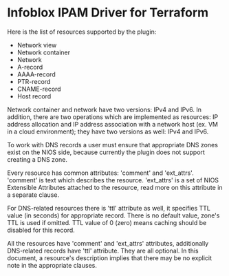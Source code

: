 # Infoblox IPAM Driver for Terraform

Here is the list of resources supported by the plugin:

-   Network view
-   Network container
-   Network
-   A-record
-   AAAA-record
-   PTR-record
-   CNAME-record
-   Host record

Network container and network have two versions: IPv4 and IPv6. In
addition, there are two operations which are implemented as resources:
IP address allocation and IP address association with a network host
(ex. VM in a cloud environment); they have two versions as well: IPv4
and IPv6.

To work with DNS records a user must ensure that appropriate DNS zones
exist on the NIOS side, because currently the plugin does not support
creating a DNS zone.

Every resource has common attributes: 'comment' and 'ext\_attrs'.
'comment' is text which describes the resource. 'ext\_attrs' is a set of
NIOS Extensible Attributes attached to the resource, read more on this
attribute in a separate clause.

For DNS-related resources there is 'ttl' attribute as well, it specifies
TTL value (in seconds) for appropriate record. There is no default
value, zone's TTL is used if omitted. TTL value of 0 (zero) means
caching should be disabled for this record.

All the resources have 'comment' and 'ext\_attrs' attributes,
additionally DNS-related records have 'ttl' attribute. They are all
optional. In this document, a resource's description implies that there
may be no explicit note in the appropriate clauses.
